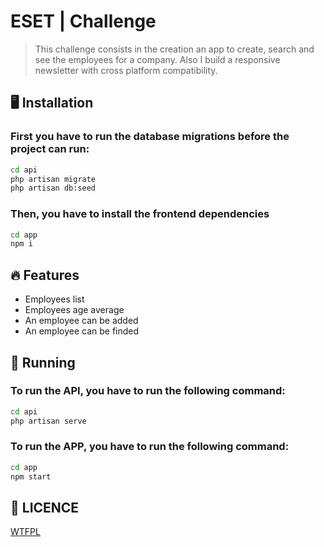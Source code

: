 # ESET | Challenge
> This challenge consists in the creation an app to create, search and see the employees for a company.
Also I build a responsive newsletter with cross platform compatibility.

## 🖥 Installation
### First you have to run the database migrations before the project can run:
```bash
cd api
php artisan migrate
php artisan db:seed
```

### Then, you have to install the frontend dependencies
```bash
cd app
npm i
```

## 🔥 Features
- Employees list
- Employees age average
- An employee can be added
- An employee can be finded

## 🚀 Running
### To run the API, you have to run the following command:
```bash
cd api
php artisan serve
```

### To run the APP, you have to run the following command:
```bash
cd app
npm start
```

## 👻 LICENCE
[WTFPL](http://www.wtfpl.net/about/)

